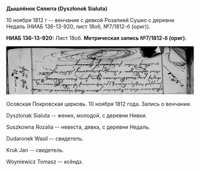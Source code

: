**Дышлёнок Сялюта (Dyszłonok Sialuta)**

10 ноября 1812 г -- венчание с девкой Розалией Сушко с деревни Недаль
(НИАБ 136-13-920, лист 18об, №7/1812-б (ориг)).

**НИАБ 136-13-920:** Лист 18об. **Метрическая запись №7/1812-б (ориг).**

![](./media/d9ed65493c9a498f071473f0d82184d87fdacbe5.png)

Осовская Покровская церковь. 10 ноября 1812 года. Запись о венчании.

Dyszlonak Sialuta -- жених, молодой, с деревни Нивки.

Suszkowna Rozalia -- невеста, девка, с деревни Недаль.

Dudaronek Wasil -- свидетель.

Kruk Jan -- свидетель.

Woyniewicz Tomasz -- ксёндз.
